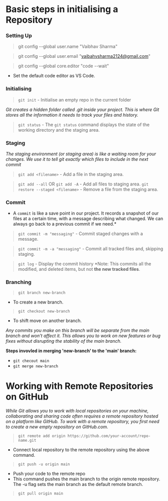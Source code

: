 # Basic steps in initialising a Repository


### Setting Up

> git config --global user.name "Vaibhav Sharma"

> git config --global user.email "vaibahvsharma2124@gmail.com"

> git config --global core.editor "code --wait"
  - Set the default code editor as VS Code.


### Initialising

  > `git init`
    - Initialise an empty repo in the current folder

*Git creates a hidden folder called .git inside your project. This is where Git stores all the information it needs to track your files and history.*  

  > `git status`
    - The `git status` command displays the state of the working directory and the staging area.

### Staging 

  *The staging environment (or staging area) is like a waiting room for your changes. We use it to tell git exactly which files to include in the next commit*

  > `git add <filename>`
    - Add a file in the staging area.
      
  > `git add --all` OR `git add -A`
    - Add all files to staging area.
  >  `git restore --staged <filename>`
    - Remove a file from the staging area.

### Commit 

  * A  `commit` is like a save point in our project. It records a snapshot of our files at a certain time, with a message describing what changed. We can always go back to a previous commit if we need.*


  > `git commit -m "messaging"`
    - Commit staged changes with a message.

  > `git commit -m -a "messaging"`
    - Commit all tracked files and, skipping staging.

  > `git log`
    - Display the commit history
    *Note: This commits all the modified, and deleted items, but not **the new tracked files**.


### Branching 

> `git branch new-branch`
  - To create a new branch.

> `git checkout new-branch`
  - To shift move on another branch.

*Any commits you make on this branch will be separate from the main branch and won’t affect it. This allows you to work on new features or bug fixes without disrupting the stability of the main branch.*

**Steps invovled in merging 'new-branch' to the 'main' branch:**

- `git checout main`
- `git merge new-branch`


# Working with Remote Repositories on GitHub

*While Git allows you to work with local repositories on your machine, collaborating and sharing code often requires a remote repository hosted on a platform like GitHub. To work with a remote repository, you first need to create a new empty repository on GitHub.com.*

> `git remote add origin https://github.com/your-account/repo-name.git`
  - Connect local repository to the remote repository using the above command.

> `git push -u origin main`
  - Push your code to the remote repo
  - This command pushes the main branch to the origin remote repository. The -u flag sets the main branch as the default remote branch.

> `git pull origin main`

  

